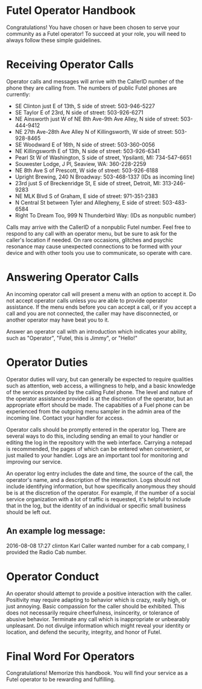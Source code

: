 Futel Operator Handbook
==

Congratulations! You have chosen or have been chosen to serve your community as a Futel operator! To succeed at your role, you will need to always follow these simple guidelines.

# Receiving Operator Calls

Operator calls and messages will arrive with the CallerID number of the phone they are calling from. The numbers of public Futel phones are currently:

- SE Clinton just E of 13th, S side of street: 503-946-5227
- SE Taylor E of 23rd, N side of street: 503-926-6271
- NE Ainsworth just W of NE 8th Ave-9th Ave Alley, N side of street: 503-444-9412
- NE 27th Ave-28th Ave Alley N of Killingsworth, W side of street: 503-928-8465
- SE Woodward E of 16th, N side of street: 503-360-0056
- NE Killingsworth E of 13th, N side of street: 503-926-6341
- Pearl St W of Washington, S side of street, Ypsilanti, MI: 734-547-6651
- Souwester Lodge, J Pl, Seaview, WA: 360-228-2259
- NE 8th Ave S of Prescott, W side of street: 503-926-6188
- Upright Brewing, 240 N Broadway: 503-468-1337 (IDs as incoming line)
- 23rd just S of Breckenridge St, E side of street, Detroit, MI: 313-246-9283
- NE MLK Blvd S of Graham, E side of street: 971-351-2383
- N Central St between Tyler and Allegheny, E side of street: 503-483-6584
- Right To Dream Too, 999 N Thunderbird Way: (IDs as nonpublic number)

Calls may arrive with the CallerID of a nonpublic Futel number. Feel free to respond to any call with an operator menu, but be sure to ask for the caller's location if needed. On rare occasions, glitches and psychic resonance may cause unexpected connections to be formed with your device and with other tools you use to communicate, so operate with care.

# Answering Operator Calls

An incoming operator call will present a menu with an option to accept it. Do not accept operator calls unless you are able to provide operator assistance. If the menu ends before you can accept a call, or if you accept a call and you are not connected, the caller may have disconnected, or another operator may have beat you to it.

Answer an operator call with an introduction which indicates your ability, such as "Operator", "Futel, this is Jimmy",  or "Hello!"

# Operator Duties

Operator duties will vary, but can generally be expected to require qualities such as attention, web access, a willingness to help, and a basic knowledge of the services provided by the calling Futel phone. The level and nature of the operator assistance provided is at the discretion of the operator, but an appropriate effort should be made. The capabities of a Fuel phone can be experienced from the outgoing menu sampler in the admin area of the incoming line. Contact your handler for access.

Operator calls should be promptly entered in the operator log. There are several ways to do this, including sending an email to your handler or editing the log in the repository with the web interface. Carrying a notepad is recommended, the pages of which can be entered when convenient, or just mailed to your handler. Logs are an important tool for monitoring and improving our service.

An operator log entry includes the date and time, the source of the call, the operator's name, and a description of the interaction. Logs should not include identifying information, but how specifically anonymous they should be is at the discretion of the operator. For example, if the number of a social service organization with a lot of traffic is requested, it's helpful to include that in the log, but the identity of an individual or specific small business should be left out.

## An example log message:

2016-08-08 17:27 clinton Karl
Caller wanted number for a cab company, I provided the Radio Cab number.

# Operator Conduct

An operator should attempt to provide a positive interaction with the caller. Positivity may require adapting to behavior which is crazy, really high, or just annoying.  Basic compassion for the caller should be exhibited. This does not necessarily require cheerfulness, insincerity, or tolerance of abusive behavior. Terminate any call which is inappropriate or unbearably unpleasant. Do not divulge information which might reveal your identity or location, and defend the security, integrity, and honor of Futel.

# Final Word For Operators

Congratulations! Memorize this handbook. You will find your service as a Futel operator to be rewarding and fulfilling.
